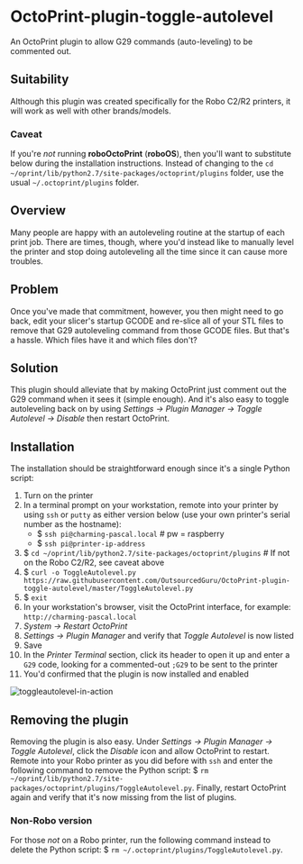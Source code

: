 # OctoPrint-plugin-toggle-autolevel
An OctoPrint plugin to allow G29 commands (auto-leveling) to be commented out.

## Suitability
Although this plugin was created specifically for the Robo C2/R2 printers, it will work as well with other brands/models.

### Caveat
If you're *not* running **roboOctoPrint** (**roboOS**), then you'll want to substitute below during the installation instructions. Instead of changing to the `cd ~/oprint/lib/python2.7/site-packages/octoprint/plugins` folder, use the usual `~/.octoprint/plugins` folder.

## Overview
Many people are happy with an autoleveling routine at the startup of each print job. There are times, though, where you'd instead like to manually level the printer and stop doing autoleveling all the time since it can cause more troubles.

## Problem

Once you've made that commitment, however, you then might need to go back, edit your slicer's startup GCODE and re-slice all of your STL files to remove that G29 autoleveling command from those GCODE files. But that's a hassle. Which files have it and which files don't?

## Solution

This plugin should alleviate that by making OctoPrint just comment out the G29 command when it sees it (simple enough). And it's also easy to toggle autoleveling back on by using *Settings -> Plugin Manager -> Toggle Autolevel -> Disable* then restart OctoPrint.

## Installation
The installation should be straightforward enough since it's a single Python script:

1. Turn on the printer
2. In a terminal prompt on your workstation, remote into your printer by using `ssh` or `putty` as either version below (use your own printer's serial number as the hostname):
	* $ `ssh pi@charming-pascal.local` # pw = raspberry
	* $ `ssh pi@printer-ip-address`
3. $&nbsp;`cd ~/oprint/lib/python2.7/site-packages/octoprint/plugins` # If not on the Robo C2/R2, see caveat above
4. $&nbsp;`curl -o ToggleAutolevel.py https://raw.githubusercontent.com/OutsourcedGuru/OctoPrint-plugin-toggle-autolevel/master/ToggleAutolevel.py`
5. $ `exit`
6. In your workstation's browser, visit the OctoPrint interface, for example: `http://charming-pascal.local`
7. *System -> Restart OctoPrint*
8. *Settings -> Plugin Manager* and verify that *Toggle Autolevel* is now listed
9. Save
10. In the *Printer Terminal* section, click its header to open it up and enter a `G29` code, looking for a commented-out `;G29` to be sent to the printer
11. You'd confirmed that the plugin is now installed and enabled

![toggleautolevel-in-action](https://user-images.githubusercontent.com/15971213/30572061-5d52981e-9ca0-11e7-8d27-eea280d6af3a.png)

## Removing the plugin
Removing the plugin is also easy. Under *Settings -> Plugin Manager -> Toggle Autolevel*, click the *Disable* icon and allow OctoPrint to restart. Remote into your Robo printer as you did before with `ssh` and enter the following command to remove the Python script: $&nbsp;`rm ~/oprint/lib/python2.7/site-packages/octoprint/plugins/ToggleAutolevel.py`. Finally, restart OctoPrint again and verify that it's now missing from the list of plugins.

### Non-Robo version

For those *not* on a Robo printer, run the following command instead to delete the Python script: $&nbsp;`rm ~/.octoprint/plugins/ToggleAutolevel.py`.